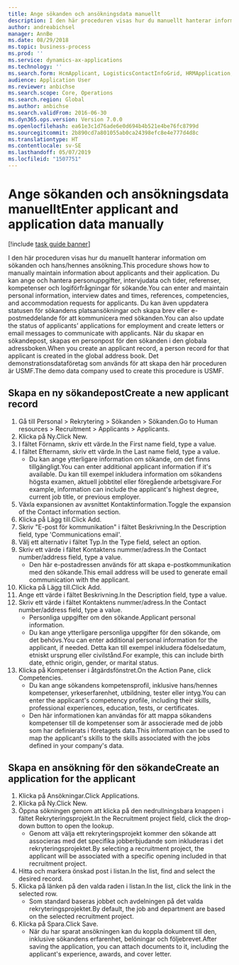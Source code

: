 ```yaml
---
title: Ange sökanden och ansökningsdata manuellt
description: I den här proceduren visas hur du manuellt hanterar information om sökanden och hans/hennes ansökning.
author: andreabichsel
manager: AnnBe
ms.date: 08/29/2018
ms.topic: business-process
ms.prod: ''
ms.service: dynamics-ax-applications
ms.technology: ''
ms.search.form: HcmApplicant, LogisticsContactInfoGrid, HRMApplication,  DirPartyTable
audience: Application User
ms.reviewer: anbichse
ms.search.scope: Core, Operations
ms.search.region: Global
ms.author: anbichse
ms.search.validFrom: 2016-06-30
ms.dyn365.ops.version: Version 7.0.0
ms.openlocfilehash: ea61e3c1d76ade6e0d694b4b521e4be76fc8799d
ms.sourcegitcommit: 2b890cd7a801055ab0ca24398efc8e4e777d4d8c
ms.translationtype: HT
ms.contentlocale: sv-SE
ms.lasthandoff: 05/07/2019
ms.locfileid: "1507751"
---
```

# <a name="enter-applicant-and-application-data-manually"></a><span data-ttu-id="cd93b-103">Ange sökanden och ansökningsdata manuellt</span><span class="sxs-lookup"><span data-stu-id="cd93b-103">Enter applicant and application data manually</span></span>

[!include [task guide banner](../../includes/task-guide-banner.md)]

<span data-ttu-id="cd93b-104">I den här proceduren visas hur du manuellt hanterar information om sökanden och hans/hennes ansökning.</span><span class="sxs-lookup"><span data-stu-id="cd93b-104">This procedure shows how to manually maintain information about applicants and their application.</span></span>   <span data-ttu-id="cd93b-105">Du kan ange och hantera personuppgifter, intervjudata och tider, referenser, kompetenser och logiförfrågningar för sökande.</span><span class="sxs-lookup"><span data-stu-id="cd93b-105">You can enter and maintain personal information, interview dates and times, references, competencies, and accommodation requests for applicants.</span></span> <span data-ttu-id="cd93b-106">Du kan även uppdatera statusen för sökandens platsansökningar och skapa brev eller e-postmeddelande för att kommunicera med sökanden.</span><span class="sxs-lookup"><span data-stu-id="cd93b-106">You can also update the status of applicants’ applications for employment and create letters or email messages to communicate with applicants.</span></span> <span data-ttu-id="cd93b-107">När du skapar en sökandepost, skapas en personpost för den sökanden i den globala adressboken.</span><span class="sxs-lookup"><span data-stu-id="cd93b-107">When you create an applicant record, a person record for that applicant is created in the global address book.</span></span>       <span data-ttu-id="cd93b-108">Det demonstrationsdataföretag som används för att skapa den här proceduren är USMF.</span><span class="sxs-lookup"><span data-stu-id="cd93b-108">The demo data company used to create this procedure is USMF.</span></span>


## <a name="create-a-new-applicant-record"></a><span data-ttu-id="cd93b-109">Skapa en ny sökandepost</span><span class="sxs-lookup"><span data-stu-id="cd93b-109">Create a new applicant record</span></span>
1. <span data-ttu-id="cd93b-110">Gå till Personal > Rekrytering > Sökanden > Sökanden.</span><span class="sxs-lookup"><span data-stu-id="cd93b-110">Go to Human resources > Recruitment > Applicants > Applicants.</span></span>
2. <span data-ttu-id="cd93b-111">Klicka på Ny.</span><span class="sxs-lookup"><span data-stu-id="cd93b-111">Click New.</span></span>
3. <span data-ttu-id="cd93b-112">I fältet Förnamn, skriv ett värde.</span><span class="sxs-lookup"><span data-stu-id="cd93b-112">In the First name field, type a value.</span></span>
4. <span data-ttu-id="cd93b-113">I fältet Efternamn, skriv ett värde.</span><span class="sxs-lookup"><span data-stu-id="cd93b-113">In the Last name field, type a value.</span></span>
    * <span data-ttu-id="cd93b-114">Du kan ange ytterligare information om sökande, om det finns tillgängligt.</span><span class="sxs-lookup"><span data-stu-id="cd93b-114">You can enter additional applicant information if it's available.</span></span> <span data-ttu-id="cd93b-115">Du kan till exempel inkludera information om sökandens högsta examen, aktuell jobbtitel eller föregående arbetsgivare.</span><span class="sxs-lookup"><span data-stu-id="cd93b-115">For example, information can include the applicant's highest degree, current job title, or previous employer.</span></span>  
5. <span data-ttu-id="cd93b-116">Växla expansionen av avsnittet Kontaktinformation.</span><span class="sxs-lookup"><span data-stu-id="cd93b-116">Toggle the expansion of the Contact information section.</span></span>
6. <span data-ttu-id="cd93b-117">Klicka på Lägg till.</span><span class="sxs-lookup"><span data-stu-id="cd93b-117">Click Add.</span></span>
7. <span data-ttu-id="cd93b-118">Skriv "E-post för kommunikation" i fältet Beskrivning.</span><span class="sxs-lookup"><span data-stu-id="cd93b-118">In the Description field, type 'Communications email'.</span></span>
8. <span data-ttu-id="cd93b-119">Välj ett alternativ i fältet Typ.</span><span class="sxs-lookup"><span data-stu-id="cd93b-119">In the Type field, select an option.</span></span>
9. <span data-ttu-id="cd93b-120">Skriv ett värde i fältet Kontaktens nummer/adress.</span><span class="sxs-lookup"><span data-stu-id="cd93b-120">In the Contact number/address field, type a value.</span></span>
    * <span data-ttu-id="cd93b-121">Den här e-postadressen används för att skapa e-postkommunikation med den sökande.</span><span class="sxs-lookup"><span data-stu-id="cd93b-121">This email address will be used to generate email communication with the applicant.</span></span>  
10. <span data-ttu-id="cd93b-122">Klicka på Lägg till.</span><span class="sxs-lookup"><span data-stu-id="cd93b-122">Click Add.</span></span>
11. <span data-ttu-id="cd93b-123">Ange ett värde i fältet Beskrivning.</span><span class="sxs-lookup"><span data-stu-id="cd93b-123">In the Description field, type a value.</span></span>
12. <span data-ttu-id="cd93b-124">Skriv ett värde i fältet Kontaktens nummer/adress.</span><span class="sxs-lookup"><span data-stu-id="cd93b-124">In the Contact number/address field, type a value.</span></span>
    * <span data-ttu-id="cd93b-125">Personliga uppgifter om den sökande.</span><span class="sxs-lookup"><span data-stu-id="cd93b-125">Applicant personal information.</span></span>  
    * <span data-ttu-id="cd93b-126">Du kan ange ytterligare personliga uppgifter för den sökande, om det behövs.</span><span class="sxs-lookup"><span data-stu-id="cd93b-126">You can enter additional personal information for the applicant, if needed.</span></span> <span data-ttu-id="cd93b-127">Detta kan till exempel inkludera födelsedatum, etniskt ursprung eller civilstånd.</span><span class="sxs-lookup"><span data-stu-id="cd93b-127">For example, this can include birth date, ethnic origin, gender, or marital status.</span></span>  
13. <span data-ttu-id="cd93b-128">Klicka på Kompetenser i åtgärdsfönstret.</span><span class="sxs-lookup"><span data-stu-id="cd93b-128">On the Action Pane, click Competencies.</span></span>
    * <span data-ttu-id="cd93b-129">Du kan ange sökandens kompetensprofil, inklusive hans/hennes kompetenser, yrkeserfarenhet, utbildning, tester eller intyg.</span><span class="sxs-lookup"><span data-stu-id="cd93b-129">You can enter the applicant's competency profile, including their skills, professional experiences, education, tests, or certificates.</span></span>  
    * <span data-ttu-id="cd93b-130">Den här informationen kan användas för att mappa sökandens kompetenser till de kompetenser som är associerade med de jobb som har definierats i företagets data.</span><span class="sxs-lookup"><span data-stu-id="cd93b-130">This information can be used to map the applicant's skills to the skills associated with the jobs defined in your company's data.</span></span>   

## <a name="create-an-application-for-the-applicant"></a><span data-ttu-id="cd93b-131">Skapa en ansökning för den sökande</span><span class="sxs-lookup"><span data-stu-id="cd93b-131">Create an application for the applicant</span></span>
1. <span data-ttu-id="cd93b-132">Klicka på Ansökningar.</span><span class="sxs-lookup"><span data-stu-id="cd93b-132">Click Applications.</span></span>
2. <span data-ttu-id="cd93b-133">Klicka på Ny.</span><span class="sxs-lookup"><span data-stu-id="cd93b-133">Click New.</span></span>
3. <span data-ttu-id="cd93b-134">Öppna sökningen genom att klicka på den nedrullningsbara knappen i fältet Rekryteringsprojekt.</span><span class="sxs-lookup"><span data-stu-id="cd93b-134">In the Recruitment project field, click the drop-down button to open the lookup.</span></span>
    * <span data-ttu-id="cd93b-135">Genom att välja ett rekryteringsprojekt kommer den sökande att associeras med det specifika jobberbjudande som inkluderas i det rekryteringsprojektet.</span><span class="sxs-lookup"><span data-stu-id="cd93b-135">By selecting a recruitment project, the applicant will be associated with a specific opening included in that recruitment project.</span></span>  
4. <span data-ttu-id="cd93b-136">Hitta och markera önskad post i listan.</span><span class="sxs-lookup"><span data-stu-id="cd93b-136">In the list, find and select the desired record.</span></span>
5. <span data-ttu-id="cd93b-137">Klicka på länken på den valda raden i listan.</span><span class="sxs-lookup"><span data-stu-id="cd93b-137">In the list, click the link in the selected row.</span></span>
    * <span data-ttu-id="cd93b-138">Som standard baseras jobbet och avdelningen på det valda rekryteringsprojektet.</span><span class="sxs-lookup"><span data-stu-id="cd93b-138">By default, the job and department are based on the selected recruitment project.</span></span>  
6. <span data-ttu-id="cd93b-139">Klicka på Spara.</span><span class="sxs-lookup"><span data-stu-id="cd93b-139">Click Save.</span></span>
    * <span data-ttu-id="cd93b-140">När du har sparat ansökningen kan du koppla dokument till den, inklusive sökandens erfarenhet, belöningar och följebrevet.</span><span class="sxs-lookup"><span data-stu-id="cd93b-140">After saving the application, you can attach documents to it, including the applicant's experience, awards, and cover letter.</span></span>  

